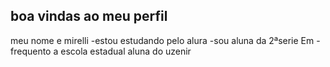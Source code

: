 ## boa vindas ao meu perfil

meu nome e mirelli
-estou estudando pelo alura
-sou aluna da 2ªserie Em
-frequento a escola estadual aluna do uzenir
